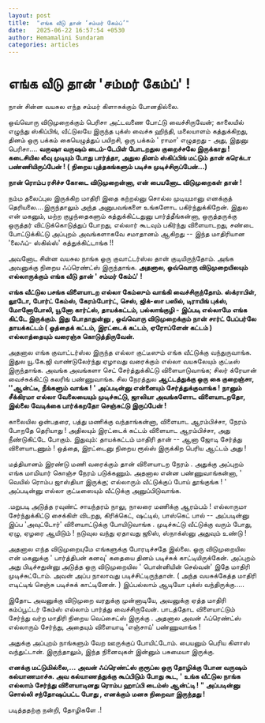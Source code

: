 ```yaml
---
layout: post
title:  "எங்க வீடு தான் ‘சம்மர் கேம்ப்’"
date:   2025-06-22 16:57:54 +0530
author: Hemamalini Sundaram
categories: articles
---
```


#  எங்க வீடு தான் 'சம்மர் கேம்ப்' ! 

நான் சின்ன வயசுல எந்த சம்மர் கிளாசுக்கும் போனதில்லை.

ஒவ்வொரு விடுமுறைக்கும் பெரிசா அட்டவணை போட்டு வைச்சிருவேன்; காலையில் எழுந்து
ஸ்கிப்பிங், வீட்டுலயே இருந்த புக்ஸ் வைச்சு ஹிந்தி, மலையாளம் கத்துக்கிறது, தினம் ஒரு
பக்கம் கையெழுத்துப் பயிறசி, ஒரு பக்கம் ' ராமா' எழுதறது - அது, இதுனு பெரிசா....
**வருஷா வருஷம் டைம்-டேபிள் போடறதுல குறைச்சலே இருக்காது ! கடைசியில லீவு முடியும்
போது பார்த்தா, அதுல தினம் ஸ்கிப்பிங் மட்டும் தான் கரெக்டா பண்ணியிருப்பேன் ! ( நிறைய
புத்தகங்களும் படிச்சு முடிச்சிருப்பேன்...)**

**நான் ரொம்ப ரசிச்ச கோடை விடுமுறைன்னா, என் பையனோட விடுமுறைகள் தான் !**

நம்ம தலைப்புல இருக்கிற மாதிரி இதை கற்றல்னு சொல்ல முடியுமானு எனக்குத்
தெரியலை....இருந்தாலும் அந்த அனுபவங்களை உங்களோட பகிர்ந்துக்கிறேன். இதுல என் மகனும்,
மற்ற குழந்தைகளும் கத்துக்கிட்டதுனு பார்த்தீங்கன்னா, ஒருத்தருக்கு ஒருத்தர்
விட்டுக்கொடுத்துப் போறது, எல்லார் கூடவும் பகிர்ந்து விளையாடறது, சண்டை போட்டுக்கிட்டு
அப்புறம் அவங்களாகவே சமாதானம் ஆகிறது -- இந்த மாதிரியான 'லைஃப்- ஸ்கில்ஸ்'
கத்துக்கிட்டாங்க !!

அவனோட சின்ன வயசுல நாங்க ஒரு குவாட்டர்ஸ்ல தான் குடியிருந்தோம். அங்க அவனுக்கு நிறைய
ஃப்ரெண்ட்ஸ் இருந்தாங்க. **அதனால, ஒவ்வொரு விடுமுறையிலயும் எல்லாருக்கும் எங்க வீடு தான்
' சம்மர் கேம்ப்' !**

**எங்க வீட்டுல பசங்க விளையாடற எல்லா கேம்ஸும் வாங்கி வைச்சிருந்தோம். ஸ்க்ராபிள், லூடோ,
போர்ட் கேம்ஸ், கேரம்போர்ட், செஸ், ஜிக்-ஸா பஸில், டிராயிங் புக்ஸ், மோனோபோலி, யூனோ
கார்ட்ஸ், தாயக்கட்டம், பல்லாங்குழி - இப்படி எல்லாமே எங்க கிட்டே இருக்கும். இது
போதாதுன்னு , ஒவ்வொரு விடுமுறைக்கும் நான் சார்ட் பேப்பர்லே தாயக்கட்டம் ( ஒத்தைக் கட்டம்,
இரட்டைக் கட்டம், ஏரோப்ளேன் கட்டம் ) எல்லாத்தையும் வரைஞ்சு கொடுத்திருவேன்.**

அதனால எங்க குவாட்டர்ஸ்ல இருந்த எல்லா குட்டீஸும் எங்க வீட்டுக்கு வந்துருவாங்க. இதுல
யூ.கே.ஜி வாண்டுலேர்ந்து ஏழாவது வரைக்கும் எல்லா வயசுலேயும் குட்டீஸ் இருந்தாங்க. அவங்க
அவங்களா செட் சேர்த்துக்கிட்டு விளையாடுவாங்க; சிலர் க்ரேயான் வைச்சுக்கிட்டு கலரிங்
பண்ணுவாங்க. சில நேரத்துல **ஆட்டத்துக்கு ஒரு கை குறைஞ்சா, ''ஆன்ட்டீ, நீங்களும் வாங்க !
' அப்படின்னு என்னையும் சேர்த்துக்குவாங்க ! நானும் சீக்கிரமா எல்லா வேலையையும்
முடிச்சுட்டு, ஜாலியா அவங்களோட விளையாடறதோ, இல்லை வேடிக்கை பார்க்கறதோ செஞ்சுட்டு
இருப்பேன் !**

காலையில ஒன்பதரை, பத்து மணிக்கு வந்தாங்கன்னா, விளையாட ஆரம்பிச்சா, நேரம் போறதே
தெரியாது ! அதிலயும் இரட்டைக் கட்டம் விளையாட ஆரம்பிச்சா, அது நீண்டுகிட்டே போகும்.
இதுவும்: தாயக்கட்டம் மாதிரி தான் -- ஆனா ஜோடி சேர்த்து விளையாடணும் ! ஒத்தை,
இரட்டைனு நிறைய ரூல்ஸ் இருக்கிற பெரிய ஆட்டம் அது !

மத்தியானம் இரண்டு மணி வரைக்கும் தான் விளையாடற நேரம் . அதுக்கு அப்புறம் எங்க மாமியார்
கொஞ்ச நேரம் படுக்கணும். அதனால என்ன பண்ணுவாங்கன்னா, ' வெயில் ரொம்ப ஜாஸ்தியா இருக்கு;
எல்லாரும் வீட்டுக்குப் போய் தூங்குங்க ! ' அப்படின்னு எல்லா குட்டீஸையும் வீட்டுக்கு
அனுப்பிடுவாங்க.

.மறுபடி அடுத்த ரவுண்ட் சாயந்தரம் நாலு, நாலரை மணிக்கு ஆரம்பம் ! எல்லாருமா
சேர்ந்துக்கிட்டு சைக்கிள் விடறது, கிரிக்கெட், ஷட்டில், பாஸ்கெட் பால் -- அப்படின்னு இப்ப
'அவுட்டோர்' விளையாட்டுக்கு போயிடுவாங்க . முடிச்சுட்டு வீட்டுக்கு வரும் போது, ஏழு,
ஏழரை ஆயிடும் ! நடுவுல வந்து ஏதாவது ஜூஸ், ஸ்நாக்ஸ்னு அதுவும் உண்டு !

அதனால எந்த விடுமுறையுமே எங்களுக்கு போரடிச்சதே இல்லை. ஒரு விடுமுறையில என்
மகனுக்கு ' பார்த்திபன் கனவு' கதையை தினம் படிச்சுக் காட்டியிருக்கேன். அப்புறம் அது
பிடிச்சதுன்னு அடுத்த ஒரு விடுமுறையில ' பொன்னியின் செல்வன்' இதே மாதிரி
முடிச்சுட்டோம். அவன் அப்ப நாலாவது படிச்சிட்டிருந்தான். ( அந்த வயசுக்கேத்த மாதிரி
எடிட்டிங் செஞ்சு படிச்சுக் காட்டினேன். ) இப்பல்லாம் ஆடியோ புக்ஸ் வந்திருக்கு.....

இதோட அவனுக்கு விடுமுறை வரதுக்கு முன்னாடியே, அவனுக்கு ஏத்த மாதிரி கம்ப்பூட்டர்
கேம்ஸ் எல்லாம் பார்த்து வைச்சிருவேன். பாடத்தோட விளையாட்டும் சேர்ந்து வர்ற மாதிரி நிறைய
வெப்சைட்ஸ் இருக்கு . அதனால அவன் ஃப்ரெண்ட்ஸ் எல்லாரும் சேர்ந்து, அதையும் விளையாடி
'எஞ்சாய்' பண்ணுவாங்க !

அதுக்கு அப்புறம் நாங்களும் வேற ஊருக்குப் போயிட்டோம். பையனும் பெரிய கிளாஸ் வந்துட்டான்.
இருந்தாலும், இந்த நினைவுகள் இன்னும் பசுமையா இருக்கு.

**எனக்கு மட்டுமில்லை,... அவன் ஃப்ரெண்ட்ஸ் குரூப்ல ஒரு தோழிக்கு போன வருஷம்
கல்யாணமாச்சு. அவ கல்யாணத்துக்கு கூப்பிடும் போது கூட, ' உங்க வீட்டுல நாங்க எல்லாம்
சேர்ந்து விளையாடினது ரொம்ப ஹாப்பி டைம்ஸ் ஆன்ட்டி ! " அப்படின்னு சொல்லி சந்தோஷப்பட்ட
போது , எனக்கும் மனசு நிறைவா இருந்தது !**

படித்ததற்கு நன்றி, தோழிகளே .!

